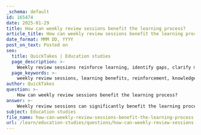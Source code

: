 ```yaml
---
_schema: default
id: 165474
date: 2025-01-29
title: How can weekly review sessions benefit the learning process?
article_title: How can weekly review sessions benefit the learning process?
date_format: MMM DD, YYYY
post_on_text: Posted on
seo:
  title: QuickTakes | Education studies
  page_description: >-
    Weekly review sessions reinforce learning, identify gaps, clarify misconceptions, prepare for assessments, and enhance student engagement and study habits.
  page_keywords: >-
    weekly review sessions, learning benefits, reinforcement, knowledge gaps, active recall, misconceptions, test preparation, student engagement, study skills
author: QuickTakes
question: >-
    How can weekly review sessions benefit the learning process?
answer: >-
    Weekly review sessions can significantly benefit the learning process in several ways:\n\n1. **Reinforcement of Learning**: Regular review sessions help reinforce the material learned in class. By revisiting concepts and information, students can solidify their understanding and improve retention. This aligns with the principle of spaced repetition, which suggests that information is more effectively retained when reviewed at intervals.\n\n2. **Identification of Knowledge Gaps**: Weekly reviews provide an opportunity for students to identify areas where they may be struggling or have gaps in their understanding. This allows them to focus their study efforts on specific topics that require more attention, ultimately leading to a more comprehensive grasp of the subject matter.\n\n3. **Active Recall Practice**: Incorporating active recall techniques during review sessions encourages students to retrieve information from memory rather than passively reviewing notes. This practice has been shown to enhance long-term retention and understanding of concepts. For instance, students can quiz themselves or engage in discussions that require them to explain concepts without referring to their notes.\n\n4. **Clarification of Misconceptions**: Reviewing material regularly allows students to clarify any misconceptions they may have developed during initial learning. By discussing incorrect answers from quizzes or tests, students can understand why they made mistakes and learn the correct information, which deepens their understanding.\n\n5. **Preparation for Assessments**: Regular review sessions can serve as effective preparation for upcoming tests and exams. By consistently reviewing material, students can reduce anxiety and increase their confidence when facing assessments. This preparation can include discussing test-taking strategies, which can further enhance their performance.\n\n6. **Enhanced Engagement**: Weekly review sessions can foster a more engaging learning environment. By incorporating interactive activities, such as group discussions or problem-solving exercises, students are more likely to stay motivated and actively participate in their learning process.\n\n7. **Development of Study Skills**: Regularly scheduled review sessions can help students develop effective study habits and time management skills. By establishing a routine for reviewing material, students can learn to prioritize their study time and create a structured approach to their learning.\n\nIn summary, weekly review sessions are a powerful tool in the learning process, promoting retention, understanding, and engagement while preparing students for assessments and helping them develop effective study skills.
subject: Education studies
file_name: how-can-weekly-review-sessions-benefit-the-learning-process.md
url: /learn/education-studies/questions/how-can-weekly-review-sessions-benefit-the-learning-process
---
```


&nbsp;